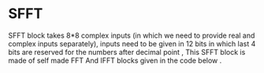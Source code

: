 # SFFT
SFFT block takes 8*8 complex inputs (in which we need to provide real and complex inputs separately), inputs need to be given in 12 bits in which last 4 bits are reserved for the numbers after decimal point , This SFFT block is made of self made FFT And IFFT blocks given in the code below .
